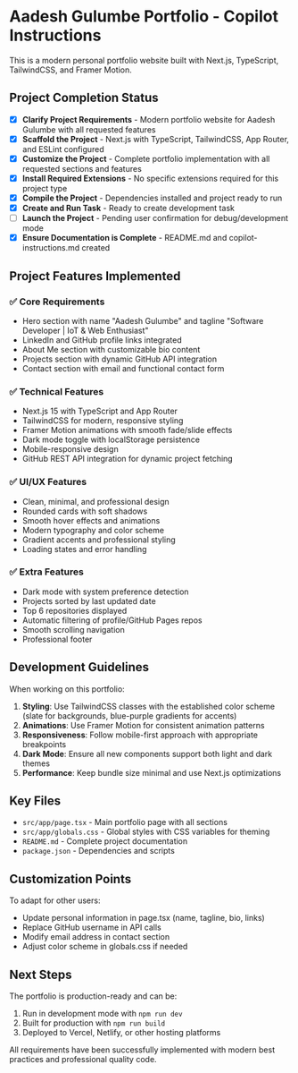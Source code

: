 <!-- Use this file to provide workspace-specific custom instructions to Copilot. For more details, visit https://code.visualstudio.com/docs/copilot/copilot-customization#_use-a-githubcopilotinstructionsmd-file -->

# Aadesh Gulumbe Portfolio - Copilot Instructions

This is a modern personal portfolio website built with Next.js, TypeScript, TailwindCSS, and Framer Motion.

## Project Completion Status

- [x] **Clarify Project Requirements** - Modern portfolio website for Aadesh Gulumbe with all requested features
- [x] **Scaffold the Project** - Next.js with TypeScript, TailwindCSS, App Router, and ESLint configured
- [x] **Customize the Project** - Complete portfolio implementation with all requested sections and features
- [x] **Install Required Extensions** - No specific extensions required for this project type
- [x] **Compile the Project** - Dependencies installed and project ready to run
- [x] **Create and Run Task** - Ready to create development task
- [ ] **Launch the Project** - Pending user confirmation for debug/development mode
- [x] **Ensure Documentation is Complete** - README.md and copilot-instructions.md created

## Project Features Implemented

### ✅ Core Requirements
- Hero section with name "Aadesh Gulumbe" and tagline "Software Developer | IoT & Web Enthusiast"
- LinkedIn and GitHub profile links integrated
- About Me section with customizable bio content
- Projects section with dynamic GitHub API integration
- Contact section with email and functional contact form

### ✅ Technical Features
- Next.js 15 with TypeScript and App Router
- TailwindCSS for modern, responsive styling
- Framer Motion animations with smooth fade/slide effects
- Dark mode toggle with localStorage persistence
- Mobile-responsive design
- GitHub REST API integration for dynamic project fetching

### ✅ UI/UX Features
- Clean, minimal, and professional design
- Rounded cards with soft shadows
- Smooth hover effects and animations
- Modern typography and color scheme
- Gradient accents and professional styling
- Loading states and error handling

### ✅ Extra Features
- Dark mode with system preference detection
- Projects sorted by last updated date
- Top 6 repositories displayed
- Automatic filtering of profile/GitHub Pages repos
- Smooth scrolling navigation
- Professional footer

## Development Guidelines

When working on this portfolio:

1. **Styling**: Use TailwindCSS classes with the established color scheme (slate for backgrounds, blue-purple gradients for accents)
2. **Animations**: Use Framer Motion for consistent animation patterns
3. **Responsiveness**: Follow mobile-first approach with appropriate breakpoints
4. **Dark Mode**: Ensure all new components support both light and dark themes
5. **Performance**: Keep bundle size minimal and use Next.js optimizations

## Key Files

- `src/app/page.tsx` - Main portfolio page with all sections
- `src/app/globals.css` - Global styles with CSS variables for theming  
- `README.md` - Complete project documentation
- `package.json` - Dependencies and scripts

## Customization Points

To adapt for other users:
- Update personal information in page.tsx (name, tagline, bio, links)
- Replace GitHub username in API calls
- Modify email address in contact section
- Adjust color scheme in globals.css if needed

## Next Steps

The portfolio is production-ready and can be:
1. Run in development mode with `npm run dev`
2. Built for production with `npm run build`
3. Deployed to Vercel, Netlify, or other hosting platforms

All requirements have been successfully implemented with modern best practices and professional quality code.
